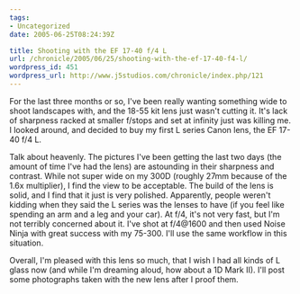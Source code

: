 ```yaml
---
tags:
- Uncategorized
date: 2005-06-25T08:24:39Z

title: Shooting with the EF 17-40 f/4 L
url: /chronicle/2005/06/25/shooting-with-the-ef-17-40-f4-l/
wordpress_id: 451
wordpress_url: http://www.j5studios.com/chronicle/index.php/121
---
```


For the last three months or so, I've been really wanting something wide to shoot landscapes with, and the 18-55 kit lens just wasn't cutting it.  It's lack of sharpness racked at smaller f/stops and set at infinity just was killing me.  I looked around, and decided to buy my first L series Canon lens, the EF 17-40 f/4 L.


Talk about heavenly.  The pictures I've been getting the last two days (the amount of time I've had the lens) are astounding in their sharpness and contrast.  While not super wide on my 300D (roughly 27mm because of the 1.6x multiplier), I find the view to be acceptable.  The build of the lens is solid, and I find that it just is very polished.  Apparently, people weren't kidding when they said the L series was the lenses to have (if you feel like spending an arm and a leg and your car).  At f/4, it's not very fast, but I'm not terribly concerned about it.  I've shot at f/4@1600 and then used Noise Ninja with great success with my 75-300.  I'll use the same workflow in this situation.


Overall, I'm pleased with this lens so much, that I wish I had all kinds of L glass now (and while I'm dreaming aloud, how about a 1D Mark II).  I'll post some photographs taken with the new lens after I proof them.

